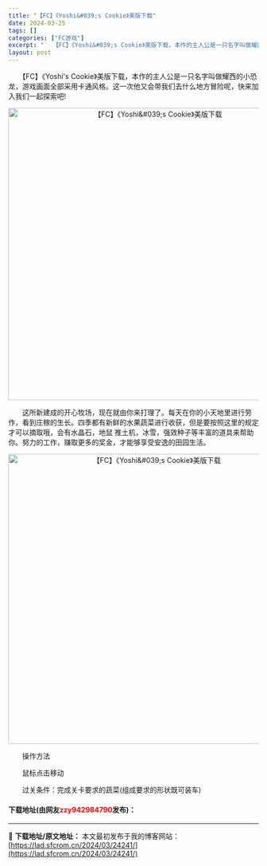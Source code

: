 ```yaml
---
title: "【FC】《Yoshi&#039;s Cookie》美版下载"
date: 2024-03-25
tags: []
categories: ["FC游戏"]
excerpt: "　　【FC】《Yoshi&#039;s Cookie》美版下载，本作的主人公是一只名字叫做耀西的小恐龙，游戏画面全部采用卡通风格。这一次他又会带我们去什么地方冒险呢，快来加入我们一起探索吧! 　　这所新建成的开心牧场，现在就由你来打理了。每天在你的小天地里进行劳作，看到庄稼的生长。四季都有新鲜的水果蔬&hellip;"
layout: post
---
```


 <p>　　【FC】《Yoshi&#39;s Cookie》美版下载，本作的主人公是一只名字叫做耀西的小恐龙，游戏画面全部采用卡通风格。这一次他又会带我们去什么地方冒险呢，快来加入我们一起探索吧!</p> <p align="center"><img align="" border="0" src="https://lad.sfcrom.cn/wp-content/uploads/2024/03/20240325_66019d025381e.png" width="587" alt="【FC】《Yoshi&amp;#039;s Cookie》美版下载" /></p> <p>　　这所新建成的开心牧场，现在就由你来打理了。每天在你的小天地里进行劳作，看到庄稼的生长。四季都有新鲜的水果蔬菜进行收获，但是要按照这里的规定才可以摘取哦，会有水晶石，地鼠 推土机，冰雪，强效种子等丰富的道具来帮助你。努力的工作，赚取更多的奖金，才能够享受安逸的田园生活。</p> <p align="center"><img align="" border="0" src="https://lad.sfcrom.cn/wp-content/uploads/2024/03/20240325_66019d03d6d35.png" width="582" alt="【FC】《Yoshi&amp;#039;s Cookie》美版下载" /></p> <p>　　操作方法</p> <p>　　鼠标点击移动</p> <p>　　过关条件：完成关卡要求的蔬菜(组成要求的形状既可装车)</p> <p><h4>下载地址(由网友<font color="red">zzy942984790</font>发布)：</h4></p> 

---
📖 **下载地址/原文地址：** 本文最初发布于我的博客网站：[https://lad.sfcrom.cn/2024/03/24241/](https://lad.sfcrom.cn/2024/03/24241/)
